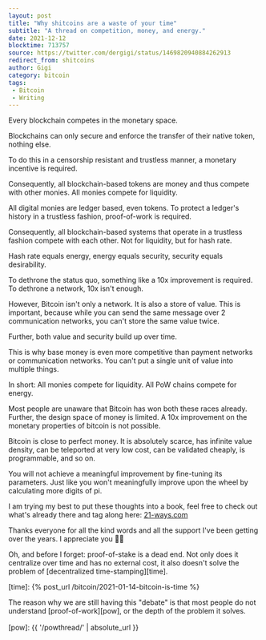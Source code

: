 ```yaml
---
layout: post
title: "Why shitcoins are a waste of your time"
subtitle: "A thread on competition, money, and energy."
date: 2021-12-12
blocktime: 713757
source: https://twitter.com/dergigi/status/1469820940884262913
redirect_from: shitcoins
author: Gigi
category: bitcoin
tags:
 - Bitcoin
 - Writing
---
```


Every blockchain competes in the monetary space.

Blockchains can only secure and enforce the transfer of their native
token, nothing else.

To do this in a censorship resistant and trustless manner, a monetary
incentive is required.

Consequently, all blockchain-based tokens are money and thus compete
with other monies. All monies compete for liquidity.

All digital monies are ledger based, even tokens. To protect a ledger\'s
history in a trustless fashion, proof-of-work is required.

Consequently, all blockchain-based systems that operate in a trustless
fashion compete with each other. Not for liquidity, but for hash rate.

Hash rate equals energy, energy equals security, security equals
desirability.

To dethrone the status quo, something like a 10x improvement is
required. To dethrone a network, 10x isn\'t enough.

However, Bitcoin isn\'t only a network. It is also a store of value.
This is important, because while you can send the same message over 2
communication networks, you can\'t store the same value twice.

Further, both value and security build up over time.

This is why base money is even more competitive than payment networks or
communication networks. You can\'t put a single unit of value into
multiple things.

In short: All monies compete for liquidity. All PoW chains compete for
energy.

Most people are unaware that Bitcoin has won both these races already.
Further, the design space of money is limited. A 10x improvement on the
monetary properties of bitcoin is not possible.

Bitcoin is close to perfect money. It is absolutely scarce, has infinite
value density, can be teleported at very low cost, can be validated
cheaply, is programmable, and so on.

You will not achieve a meaningful improvement by fine-tuning its
parameters. Just like you won\'t meaningfully improve upon the wheel by
calculating more digits of pi.

I am trying my best to put these thoughts into a book, feel free to
check out what\'s already there and tag along here:
[21-ways.com](http://21-ways.com/)

Thanks everyone for all the kind words and all the support I\'ve been
getting over the years. I appreciate you 🙏🧡

Oh, and before I forget: proof-of-stake is a dead end. Not only does it
centralize over time and has no external cost, it also doesn\'t solve
the problem of [decentralized time-stamping][time].

[time]: {% post_url /bitcoin/2021-01-14-bitcoin-is-time %}

The reason why we are still having this \"debate\" is that most people
do not understand [proof-of-work][pow], or the depth of the problem it solves.

[pow]: {{ '/powthread/' | absolute_url }}　

